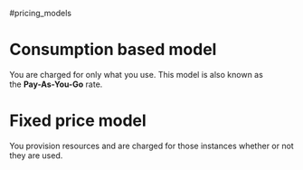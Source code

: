 #pricing_models
# Consumption based model
You are charged for only what you use. This model is also known as the **Pay-As-You-Go** rate.
# Fixed price model
You provision resources and are charged for those instances whether or not they are used.